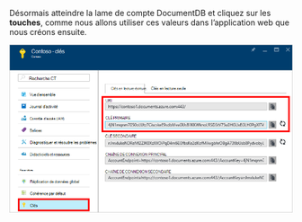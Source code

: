   Désormais atteindre la lame de compte DocumentDB et cliquez sur les **touches**, comme nous allons utiliser ces valeurs dans l’application web que nous créons ensuite.

![Capture d’écran du portail Azure, affichant un compte DocumentDB, avec le bouton de clés en surbrillance sur la lame de compte DocumentDB et les valeurs URI, clé primaire et clé secondaire apparaît en surbrillance sur la lame de clés](./media/documentdb-keys/keys.png)
